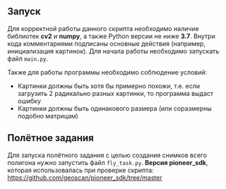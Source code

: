## Запуск

Для корректной работы данного скрипта необходимо наличие библиотек **cv2** и **numpy**, а также Python версии не ниже **3.7**. Внутри кода комментариями подписаны основные действия (например, инициализация картинок). Для начала работы необходимо запускать файл ``main.py``.

Также для работы программы необходимо соблюдение условий:

* Картинки должны быть хотя бы примерно похожи, т.е. если загрузить 2 радикально разных картинки, то программа выдаст ошибку
* Картинки должны быть одинакового размера (или соразмерны подобно матрицам)

## Полётное задания

Для запуска полётного задания с целью создания снимков всего полигона нужно запустить файл ``fly_task.py``. **Версия pioneer_sdk**, которая использовалась при проверке скрипта: https://github.com/geoscan/pioneer_sdk/tree/master
